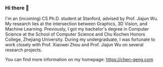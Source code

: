 ### Hi there 👋

I'm an (incoming) CS Ph.D. student at Stanford, advised by Prof. Jiajun Wu. My research lies at the intersection between Graphics, 3D Vision, and Machine Learning. Previously, I got my bachelor's degree in Computer Science at the School of Computer Science and Chu Kochen Honors College, Zhejiang University. During my undergraduate, I was fortunate to work closely with Prof. Xiaowei Zhou and Prof. Jiajun Wu on several research projects.

You can find more information on my homepage: https://chen-geng.com

<!--
[![Anurag's github stats](https://github-readme-stats.vercel.app/api?username=MrMorning)](https://github.com/anuraghazra/github-readme-stats)
[![Top Langs](https://github-readme-stats.vercel.app/api/top-langs/?username=MrMorning)](https://github.com/anuraghazra/github-readme-stats)
-->

<!--
**MrMorning/MrMorning** is a ✨ _special_ ✨ repository because its `README.md` (this file) appears on your GitHub profile.

Here are some ideas to get you started:

- 🔭 I’m currently working on ...
- 🌱 I’m currently learning ...
- 👯 I’m looking to collaborate on ...
- 🤔 I’m looking for help with ...
- 💬 Ask me about ...
- 📫 How to reach me: ...
- 😄 Pronouns: ...
- ⚡ Fun fact: ...
-->
